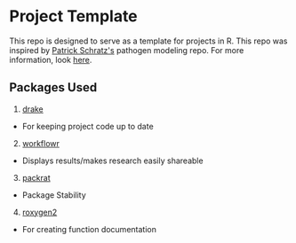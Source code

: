 # Project Template

This repo is designed to serve as a template for projects in R. This repo was inspired by [Patrick Schratz's](https://github.com/pat-s/pathogen-modeling) pathogen modeling repo. For more information, look [here](https://rawcdn.githack.com/johnmorehouse/workflow_template/18b0650eb88c0f8ab1ba5b9e92bd6f7bbb568ead/docs/example_report.html).


## Packages Used

1. [drake](https://github.com/ropensci/drake)

  - For keeping project code up to date

2. [workflowr](https://github.com/jdblischak/workflowr)

  - Displays results/makes research easily shareable

3. [packrat](https://github.com/rstudio/packrat)

  - Package Stability

4. [roxygen2](https://github.com/yihui/roxygen2)

  - For creating function documentation

